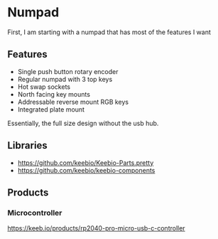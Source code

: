 # Numpad

First, I am starting with a numpad that has most of the features I want

## Features

* Single push button rotary encoder
* Regular numpad with 3 top keys
* Hot swap sockets
* North facing key mounts
* Addressable reverse mount RGB keys
* Integrated plate mount

Essentially, the full size design without the usb hub.

## Libraries

* https://github.com/keebio/Keebio-Parts.pretty
* https://github.com/keebio/keebio-components

## Products

### Microcontroller

https://keeb.io/products/rp2040-pro-micro-usb-c-controller
